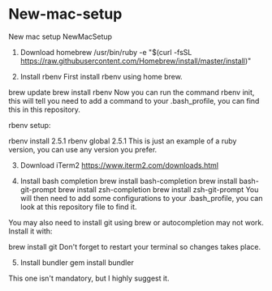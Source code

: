 # New-mac-setup
New mac setup 
NewMacSetup
1) Download homebrew
/usr/bin/ruby -e "$(curl -fsSL https://raw.githubusercontent.com/Homebrew/install/master/install)"

2) Install rbenv
First install rbenv using home brew.

brew update
brew install rbenv
Now you can run the command rbenv init, this will tell you need to add a command to your .bash_profile, you can find this in this repository.

rbenv setup:

rbenv install 2.5.1
rbenv global 2.5.1
This is just an example of a ruby version, you can use any version you prefer.

3) Download iTerm2
https://www.iterm2.com/downloads.html

4) Install bash completion
brew install bash-completion
brew install bash-git-prompt
brew install zsh-completion
brew install zsh-git-prompt
You will then need to add some configurations to your .bash_profile, you can look at this repository file to find it.

You may also need to install git using brew or autocompletion may not work. Install it with:

brew install git
Don't forget to restart your terminal so changes takes place.

5) Install bundler
gem install bundler

This one isn't mandatory, but I highly suggest it.
